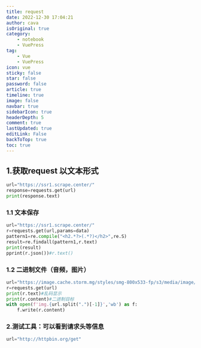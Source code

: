 ```yaml
---
title: request
date: 2022-12-30 17:04:21
author: cava
isOriginal: true
category: 
    - notebook
    - VuePress
tag:
    - Vue
    - VuePress
icon: vue
sticky: false
star: false
password: false
article: true
timeline: true
image: false
navbar: true
sidebarIcon: true
headerDepth: 5
comment: true
lastUpdated: true
editLink: False
backToTop: true
toc: true
---
```


## 1.获取request 以文本形式

```python
url="https://ssr1.scrape.center/"
response=requests.get(url)
print(response.text)
```

### 1.1 文本保存

```python
url="https://ssr1.scrape.center/"
r=requests.get(url,params=data)
pattern1=re.compile("<h2.*?>(.*?)</h2>",re.S)
result=re.findall(pattern1,r.text)
print(result)
pprint(r.json())#r.text()
```

### 1.2 二进制文件（音频，图片）

```python
url="https://image.cache.storm.mg/styles/smg-800x533-fp/s3/media/image/2016/10/16/20161016-024858_U3250_M207634_e515.jpg"
r=requests.get(url)
print(r.text)#乱码显示
print(r.content)#二进制目标
with open(f'img.{url.split(".")[-1]}','wb') as f:
    f.write(r.content)
```

### 2.测试工具：可以看到请求头等信息

```python
url="http://httpbin.org/get"
```





